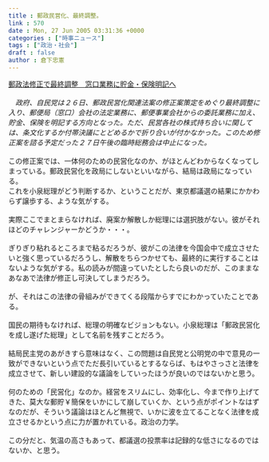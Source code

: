 ```yaml
---
title : 郵政民営化、最終調整。
link : 570
date : Mon, 27 Jun 2005 03:31:36 +0000
categories : ["時事ニュース"]
tags : ["政治・社会"]
draft : false
author : 倉下忠憲
---
```


<A HREF="http://www.sankei.co.jp/news/050626/sei059.htm" TARGET="_blank">郵政法修正で最終調整　窓口業務に貯金・保険明記へ </A><BR><BR><I>　政府、自民党は２６日、郵政民営化関連法案の修正案策定をめぐり最終調整に入り、郵便局（窓口）会社の法定業務に、郵便事業会社からの委託業務に加え、貯金、保険を明記する方向となった。ただ、民営各社の株式持ち合いに関しては、条文化するか付帯決議にとどめるかで折り合いが付かなかった。このため修正案を諮る予定だった２７日午後の臨時総務会は中止になった。</I><BR><BR>この修正案では、一体何のための民営化なのか、がほとんどわからなくなってしまっている。郵政民営化を政局にしないといいながら、結局は政局になっている。<BR>これを小泉総理がどう判断するか、ということだが、東京都議選の結果にかかわらず譲歩する、ような気がする。<BR><BR>実際ここでまとまらなければ、廃案か解散しか総理には選択肢がない。彼がそれほどのチャレンジャーかどうか・・・。<BR><BR>ぎりぎり粘れるところまで粘るだろうが、彼がこの法律を今国会中で成立させたいと強く思っているだろうし、解散をちらつかせても、最終的に実行することはないような気がする。私の読みが間違っていたとしたら良いのだが、このままなあなあで法律が修正し可決してしまうだろう。<BR><BR>が、それはこの法律の骨組みができてくる段階からすでにわかっていたことである。<BR><BR>国民の期待もなければ、総理の明確なビジョンもない。小泉総理は「郵政民営化を成し遂げた総理」として名前を残すことだろう。<BR><BR>結局民主党のあがきすら意味はなく、この問題は自民党と公明党の中で意見の一致ができないという点でただ長引いているとするならば、もはやさっさと法律を成立させて、新しい建設的な議論をしていったほうが良いのではないかと思う。<BR><BR>何のための「民営化」なのか。経営をスリムにし、効率化し、今まで作り上げてきた、莫大な郵貯￥簡保をいかにして崩していくか、という点がポイントなはずなのだが、そういう議論はほとんど無視で、いかに波を立てることなく法律を成立させるかという点に力が置かれている。政治の力学。<BR><BR>この分だと、気温の高さもあって、都議選の投票率は記録的な低さになるのではないか、と思う。<br><br>
